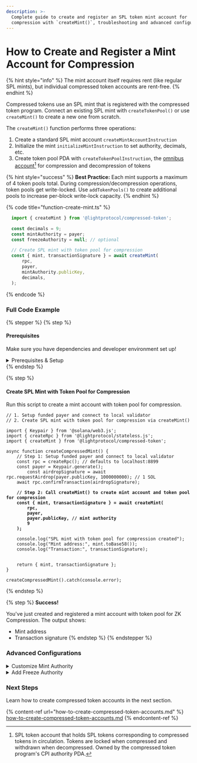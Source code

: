 ```yaml
---
description: >-
  Complete guide to create and register an SPL token mint account for
  compression with `createMint()`, troubleshooting and advanced configurations.
---
```


# How to Create and Register a Mint Account for Compression

{% hint style="info" %}
The mint account itself requires rent (like regular SPL mints), but individual compressed token accounts are rent-free.
{% endhint %}

Compressed tokens use an SPL mint that is registered with the compressed token program. Connect an existing SPL mint with `createTokenPool()` or use `createMint()` to create a new one from scratch.

The `createMint()` function performs three operations:

1. Create a standard SPL mint account `createMintAccountInstruction`
2. Initialize the mint `initializeMintInstruction` to set authority, decimals, etc.
3. Create token pool PDA with `createTokenPoolInstruction`, the [omnibus account](#user-content-fn-1)[^1] for compression and decompression of tokens

{% hint style="success" %}
**Best Practice:** Each mint supports a maximum of 4 token pools total. During compression/decompression operations, token pools get write-locked. Use `addTokenPools()` to create additional pools to increase per-block write-lock capacity.
{% endhint %}

{% code title="function-create-mint.ts" %}
```typescript
  import { createMint } from '@lightprotocol/compressed-token';

  const decimals = 9;
  const mintAuthority = payer;
  const freezeAuthority = null; // optional

  // Create SPL mint with token pool for compression
  const { mint, transactionSignature } = await createMint(
      rpc,
      payer,
      mintAuthority.publicKey,
      decimals,
  );
```
{% endcode %}

### Full Code Example

{% stepper %}
{% step %}
#### Prerequisites

Make sure you have dependencies and developer environment set up!

<details>

<summary>Prerequisites &#x26; Setup</summary>

#### Dependencies

```bash
npm install --save-dev typescript tsx @types/node &&
npm install \
    @lightprotocol/stateless.js \
    @lightprotocol/compressed-token \
    @solana/web3.js \
    @solana/spl-token
```

**Alternatives:**

```bash
yarn add --dd typescript tsx @types/node &&
yarn add \
    @lightprotocol/stateless.js \
    @lightprotocol/compressed-token \
    @solana/web3.js \
    @solana/spl-token
```

```bash
pnpm add --save-dev typescript tsx @types/node &&
pnpm add \
    @lightprotocol/stateless.js \
    @lightprotocol/compressed-token \
    @solana/web3.js \
    @solana/spl-token
```

#### Developer Environment

By default, this guide uses Localnet.

```bash
# Install the development CLI
npm install @lightprotocol/zk-compression-cli
```

```bash
# Start a local test validator
light test-validator

## ensure you have the Solana CLI accessible in your system PATH 
```

```typescript
// createRpc() defaults to local test validator endpoints
import {
  Rpc,
  createRpc,
} from "@lightprotocol/stateless.js";

const connection: Rpc = createRpc();

async function main() {
  let slot = await connection.getSlot();
  console.log(slot);

  let health = await connection.getIndexerHealth(slot);
  console.log(health);
  // "Ok"
}

main();
```

**Alternative: Using Devnet**

Follow these steps to create an RPC Connection. Replace `<your_api_key>` with your API key before running.

{% hint style="info" %}
Get your API Key [here](https://www.helius.dev/zk-compression), if you don't have one yet.
{% endhint %}

```typescript
import { createRpc } from "@lightprotocol/stateless.js";

// Helius exposes Solana and Photon RPC endpoints through a single URL
const RPC_ENDPOINT = "https://devnet.helius-rpc.com?api-key=<your_api_key>";
const connection = createRpc(RPC_ENDPOINT, RPC_ENDPOINT, RPC_ENDPOINT);

console.log("Connection created!");
console.log("RPC Endpoint:", RPC_ENDPOINT);
```

</details>
{% endstep %}

{% step %}
#### Create SPL Mint with Token Pool for Compression

Run this script to create a mint account with token pool for compression.

<pre class="language-typescript" data-title="create-mint.ts"><code class="lang-typescript">// 1. Setup funded payer and connect to local validator
// 2. Create SPL mint with token pool for compression via createMint()

import { Keypair } from '@solana/web3.js';
import { createRpc } from '@lightprotocol/stateless.js';
import { createMint } from '@lightprotocol/compressed-token';

async function createCompressedMint() {
    // Step 1: Setup funded payer and connect to local validator
    const rpc = createRpc(); // defaults to localhost:8899
    const payer = Keypair.generate();
        const airdropSignature = await rpc.requestAirdrop(payer.publicKey, 1000000000); // 1 SOL
    await rpc.confirmTransaction(airdropSignature);

<strong>    // Step 2: Call createMint() to create mint account and token pool for compression
</strong><strong>    const { mint, transactionSignature } = await createMint(
</strong><strong>        rpc,
</strong><strong>        payer,
</strong><strong>        payer.publicKey, // mint authority
</strong><strong>        9
</strong><strong>    );
</strong>
    console.log("SPL mint with token pool for compression created");
    console.log("Mint address:", mint.toBase58());
    console.log("Transaction:", transactionSignature);


    return { mint, transactionSignature };
}

createCompressedMint().catch(console.error);
</code></pre>
{% endstep %}

{% step %}
**Success!**

You've just created and registered a mint account with token pool for ZK Compression. The output shows:

* Mint address
* Transaction signature
{% endstep %}
{% endstepper %}

### Advanced Configurations

<details>

<summary>Customize Mint Authority</summary>

Customize who can mint new compressed tokens.

```typescript
const mintAuthority = Keypair.generate();

const { mint, transactionSignature } = await createMint(
    rpc,
    payer,
    mintAuthority.publicKey,
    9,
);
```

</details>

<details>

<summary>Add Freeze Authority</summary>

Customize who can freeze/thaw compressed token accounts.

```typescript
const freezeAuthority = Keypair.generate();

const { mint, transactionSignature } = await createMint(
    rpc,
    payer,
    payer.publicKey, // mint authority
    9, // decimals
    Keypair.generate(), // mint keypair
    undefined, // confirm options
    undefined, // token program ID
    freezeAuthority.publicKey, // freeze authority
);
```

</details>

### Next Steps

Learn how to create compressed token accounts in the next section.

{% content-ref url="how-to-create-compressed-token-accounts.md" %}
[how-to-create-compressed-token-accounts.md](how-to-create-compressed-token-accounts.md)
{% endcontent-ref %}

[^1]: SPL token account that holds SPL tokens corresponding to compressed tokens in circulation. Tokens are locked when compressed and withdrawn when decompressed. Owned by the compressed token program's CPI authority PDA.
